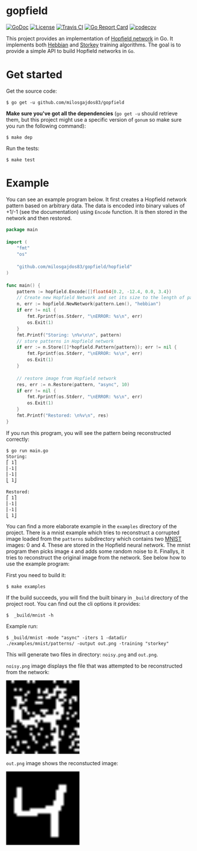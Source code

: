 # gopfield

[![GoDoc](https://godoc.org/github.com/milosgajdos83/gopfield?status.svg)](https://godoc.org/github.com/milosgajdos83/gopfield)
[![License](https://img.shields.io/:license-apache-blue.svg)](https://opensource.org/licenses/Apache-2.0)
[![Travis CI](https://travis-ci.org/milosgajdos83/gopfield.svg?branch=master)](https://travis-ci.org/milosgajdos83/gopfield)
[![Go Report Card](https://goreportcard.com/badge/github.com/milosgajdos83/gopfield)](https://goreportcard.com/report/github.com/milosgajdos83/gopfield)
[![codecov](https://codecov.io/gh/milosgajdos83/gopfield/branch/master/graph/badge.svg)](https://codecov.io/gh/milosgajdos83/gopfield)

This project provides an implementation of [Hopfield network](https://en.wikipedia.org/wiki/Hopfield_network) in Go. It implements both [Hebbian](https://en.wikipedia.org/wiki/Hopfield_network#Hebbian_learning_rule_for_Hopfield_networks) and [Storkey](https://en.wikipedia.org/wiki/Hopfield_network#The_Storkey_learning_rule) training algorithms. The goal is to provide a simple API to build Hopfield networks in `Go`.

# Get started

Get the source code:

```
$ go get -u github.com/milosgajdos83/gopfield
```

**Make sure you've got all the dependencies** (`go get -u` should retrieve them, but this project might use a specific version of `gonum` so make sure you run the following command):

```
$ make dep
```

Run the tests:

```
$ make test
```

# Example

You can see an example program below. It first creates a Hopfield network pattern based on arbitrary data. The data is encoded into binary values of +1/-1 (see the documentation) using `Encode` function. It is then stored in the network and then restored.

```go
package main

import (
	"fmt"
	"os"

	"github.com/milosgajdos83/gopfield/hopfield"
)

func main() {
	pattern := hopfield.Encode([]float64{0.2, -12.4, 0.0, 3.4})
	// Create new Hopfield Network and set its size to the length of pattern
	n, err := hopfield.NewNetwork(pattern.Len(), "hebbian")
	if err != nil {
		fmt.Fprintf(os.Stderr, "\nERROR: %s\n", err)
		os.Exit(1)
	}
	fmt.Printf("Storing: \n%v\n\n", pattern)
	// store patterns in Hopfield network
	if err := n.Store([]*hopfield.Pattern{pattern}); err != nil {
		fmt.Fprintf(os.Stderr, "\nERROR: %s\n", err)
		os.Exit(1)
	}

	// restore image from Hopfield network
	res, err := n.Restore(pattern, "async", 10)
	if err != nil {
		fmt.Fprintf(os.Stderr, "\nERROR: %s\n", err)
		os.Exit(1)
	}
	fmt.Printf("Restored: \n%v\n", res)
}
```

If you run this program, you will see the pattern being reconstructed correctly:

```
$ go run main.go
Storing:
⎡ 1⎤
⎢-1⎥
⎢-1⎥
⎣ 1⎦

Restored:
⎡ 1⎤
⎢-1⎥
⎢-1⎥
⎣ 1⎦
```

You can find a more elaborate example in the `examples` directory of the project. There is a mnist example which tries to reconstruct a corrupted image loaded from the `patterns` subdirectory which contains two [MNIST](http://yann.lecun.com/exdb/mnist/) images: 0 and 4. These are stored in the Hopfield neural network. The mnist program then picks image `4` and adds some random noise to it. Finallys, it tries to reconstruct the original image from the network. See below how to use the example program:

First you need to build it:

```
$ make examples
```

If the build succeeds, you will find the built binary in `_build` directory of the project root. You can find out the cli options it provides:

```
$  _build/mnist -h
```

Example run:

```
$ _build/mnist -mode "async" -iters 1 -datadir ./examples/mnist/patterns/ -output out.png -training "storkey"
```

This will generate two files in directory: `noisy.png` and `out.png`.

`noisy.png` image displays the file that was attempted to be reconstructed from the network:

<img src="./examples/mnist/noisy.png" alt="Corrupted image 4" width="200">


`out.png` image shows the reconstucted image:

<img src="./examples/mnist/out.png" alt="Reconstructed image 4" width="200">
